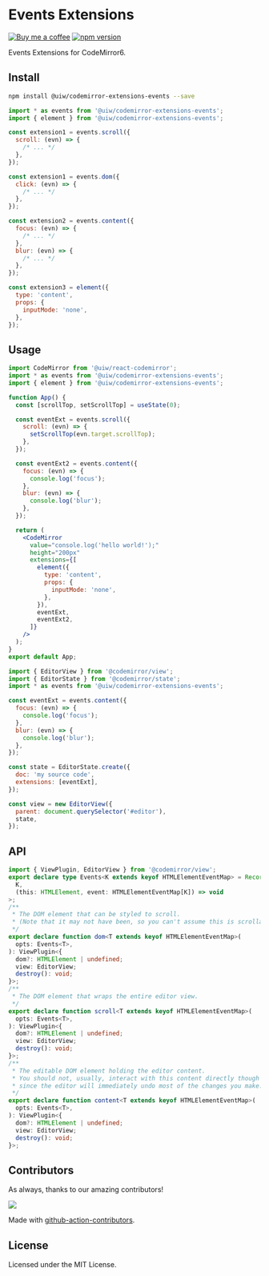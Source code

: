 <!--rehype:ignore:start-->

# Events Extensions

<!--rehype:ignore:end-->

[![Buy me a coffee](https://img.shields.io/badge/Buy%20me%20a%20coffee-048754?logo=buymeacoffee)](https://jaywcjlove.github.io/#/sponsor)
[![npm version](https://img.shields.io/npm/v/@uiw/codemirror-extensions-events.svg)](https://www.npmjs.com/package/@uiw/codemirror-extensions-events)

Events Extensions for CodeMirror6.

## Install

```bash
npm install @uiw/codemirror-extensions-events --save
```

```js
import * as events from '@uiw/codemirror-extensions-events';
import { element } from '@uiw/codemirror-extensions-events';

const extension1 = events.scroll({
  scroll: (evn) => {
    /* ... */
  },
});

const extension1 = events.dom({
  click: (evn) => {
    /* ... */
  },
});

const extension2 = events.content({
  focus: (evn) => {
    /* ... */
  },
  blur: (evn) => {
    /* ... */
  },
});

const extension3 = element({
  type: 'content',
  props: {
    inputMode: 'none',
  },
});
```

## Usage

```jsx
import CodeMirror from '@uiw/react-codemirror';
import * as events from '@uiw/codemirror-extensions-events';
import { element } from '@uiw/codemirror-extensions-events';

function App() {
  const [scrollTop, setScrollTop] = useState(0);

  const eventExt = events.scroll({
    scroll: (evn) => {
      setScrollTop(evn.target.scrollTop);
    },
  });

  const eventExt2 = events.content({
    focus: (evn) => {
      console.log('focus');
    },
    blur: (evn) => {
      console.log('blur');
    },
  });

  return (
    <CodeMirror
      value="console.log('hello world!');"
      height="200px"
      extensions={[
        element({
          type: 'content',
          props: {
            inputMode: 'none',
          },
        }),
        eventExt,
        eventExt2,
      ]}
    />
  );
}
export default App;
```

```js
import { EditorView } from '@codemirror/view';
import { EditorState } from '@codemirror/state';
import * as events from '@uiw/codemirror-extensions-events';

const eventExt = events.content({
  focus: (evn) => {
    console.log('focus');
  },
  blur: (evn) => {
    console.log('blur');
  },
});

const state = EditorState.create({
  doc: 'my source code',
  extensions: [eventExt],
});

const view = new EditorView({
  parent: document.querySelector('#editor'),
  state,
});
```

## API

```ts
import { ViewPlugin, EditorView } from '@codemirror/view';
export declare type Events<K extends keyof HTMLElementEventMap> = Record<
  K,
  (this: HTMLElement, event: HTMLElementEventMap[K]) => void
>;
/**
 * The DOM element that can be styled to scroll.
 * (Note that it may not have been, so you can't assume this is scrollable.)
 */
export declare function dom<T extends keyof HTMLElementEventMap>(
  opts: Events<T>,
): ViewPlugin<{
  dom?: HTMLElement | undefined;
  view: EditorView;
  destroy(): void;
}>;
/**
 * The DOM element that wraps the entire editor view.
 */
export declare function scroll<T extends keyof HTMLElementEventMap>(
  opts: Events<T>,
): ViewPlugin<{
  dom?: HTMLElement | undefined;
  view: EditorView;
  destroy(): void;
}>;
/**
 * The editable DOM element holding the editor content.
 * You should not, usually, interact with this content directly though the DOM,
 * since the editor will immediately undo most of the changes you make.
 */
export declare function content<T extends keyof HTMLElementEventMap>(
  opts: Events<T>,
): ViewPlugin<{
  dom?: HTMLElement | undefined;
  view: EditorView;
  destroy(): void;
}>;
```

## Contributors

As always, thanks to our amazing contributors!

<a href="https://github.com/uiwjs/react-codemirror/graphs/contributors">
  <img src="https://uiwjs.github.io/react-codemirror/CONTRIBUTORS.svg" />
</a>

Made with [github-action-contributors](https://github.com/jaywcjlove/github-action-contributors).

## License

Licensed under the MIT License.
